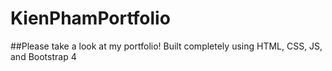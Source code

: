 # KienPhamPortfolio
##Please take a look at my portfolio! Built completely using HTML, CSS, JS, and Bootstrap 4
